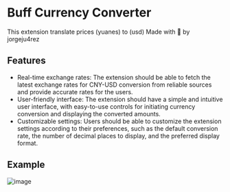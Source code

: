 # Buff Currency Converter
This extension translate prices (yuanes) to (usd)
Made with 💖 by jorgeju4rez

## Features

- Real-time exchange rates: The extension should be able to fetch the latest exchange rates for CNY-USD conversion from reliable sources and provide accurate rates for the users.
- User-friendly interface: The extension should have a simple and intuitive user interface, with easy-to-use controls for initiating currency conversion and displaying the converted amounts.
- Customizable settings: Users should be able to customize the extension settings according to their preferences, such as the default conversion rate, the number of decimal places to display, and the preferred display format.






## Example

![image](https://user-images.githubusercontent.com/76629925/232057790-5eb0f444-3f2b-4ad3-b1c8-9c3b26f2419c.png)
